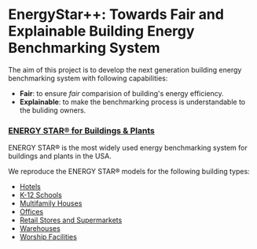 # EnergyStar++: Towards Fair and Explainable Building Energy Benchmarking System

The aim of this project is to develop the next generation building energy benchmarking system with following capabilities:

 - **Fair**: to ensure *fair* comparision of building's energy efficiency.
 - **Explainable**: to make the benchmarking process is understandable to the buliding owners. 
 
### [ENERGY STAR® for Buildings & Plants](https://www.energystar.gov/buildings)
ENERGY STAR® is the most widely used energy benchmarking system for buildings and plants in the USA. 

We reproduce the ENERGY STAR® models for the following building types:
 - [Hotels](https://github.com/buds-lab/EnergyStarPlusPlus/blob/master/CBECS/hotel.md)
 - [K-12 Schools](https://github.com/buds-lab/EnergyStarPlusPlus/blob/master/CBECS/k12school.md)
 - [Multifamily Houses](https://github.com/buds-lab/EnergyStarPlusPlus/blob/master/CBECS/multifamily.md)
 - [Offices](https://github.com/buds-lab/EnergyStarPlusPlus/blob/master/CBECS/office.md)
 - [Retail Stores and Supermarkets](https://github.com/buds-lab/EnergyStarPlusPlus/blob/master/CBECS/retail.md)
 - [Warehouses](https://github.com/buds-lab/EnergyStarPlusPlus/blob/master/CBECS/warehouse.md)
 - [Worship Facilities](https://github.com/buds-lab/EnergyStarPlusPlus/blob/master/CBECS/worship.md)

 
 
